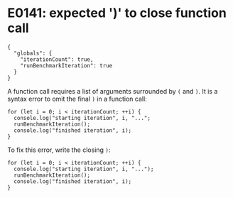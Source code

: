 # E0141: expected ')' to close function call

```config-for-examples
{
  "globals": {
    "iterationCount": true,
    "runBenchmarkIteration": true
  }
}
```

A function call requires a list of arguments surrounded by `(` and `)`. It is a
syntax error to omit the final `)` in a function call:

    for (let i = 0; i < iterationCount; ++i) {
      console.log("starting iteration", i, "...";
      runBenchmarkIteration();
      console.log("finished iteration", i);
    }

To fix this error, write the closing `)`:

    for (let i = 0; i < iterationCount; ++i) {
      console.log("starting iteration", i, "...");
      runBenchmarkIteration();
      console.log("finished iteration", i);
    }
